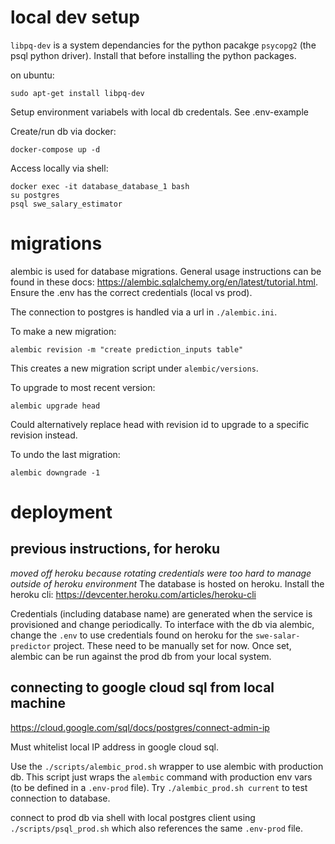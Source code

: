 # local dev setup 
`libpq-dev` is a system dependancies for the python pacakge `psycopg2` (the psql python driver). Install that before installing the python packages.

on ubuntu:

    sudo apt-get install libpq-dev

Setup environment variabels with local db credentals. See .env-example

Create/run db via docker:

    docker-compose up -d

Access locally via shell:

    docker exec -it database_database_1 bash
    su postgres
    psql swe_salary_estimator

# migrations

alembic is used for database migrations. General usage instructions can be found in these docs: https://alembic.sqlalchemy.org/en/latest/tutorial.html. Ensure the .env has the correct credentials (local vs prod).

The connection to postgres is handled via a url in `./alembic.ini`.

To make a new migration:

    alembic revision -m "create prediction_inputs table"

This creates a new migration script under `alembic/versions`.

To upgrade to most recent version:

    alembic upgrade head

Could alternatively replace head with revision id to upgrade to a specific revision instead.

To undo the last migration:

    alembic downgrade -1

# deployment

## previous instructions, for heroku
_moved off heroku because rotating credentials were too hard to manage outside of heroku environment_
The database is hosted on heroku. Install the heroku cli: https://devcenter.heroku.com/articles/heroku-cli

Credentials (including database name) are generated when the service is provisioned and change periodically. To interface with the db via alembic, change the `.env` to use credentials found on heroku for the `swe-salar-predictor` project. These need to be manually set for now. Once set, alembic can be run against the prod db from your local system.

## connecting to google cloud sql from local machine
https://cloud.google.com/sql/docs/postgres/connect-admin-ip

Must whitelist local IP address in google cloud sql. 

Use the `./scripts/alembic_prod.sh` wrapper to use alembic with production db. This script just wraps the `alembic` command with production env vars (to be defined in a `.env-prod` file). Try `./alembic_prod.sh current` to test connection to database.

connect to prod db via shell with local postgres client using `./scripts/psql_prod.sh` which also references the same `.env-prod` file.